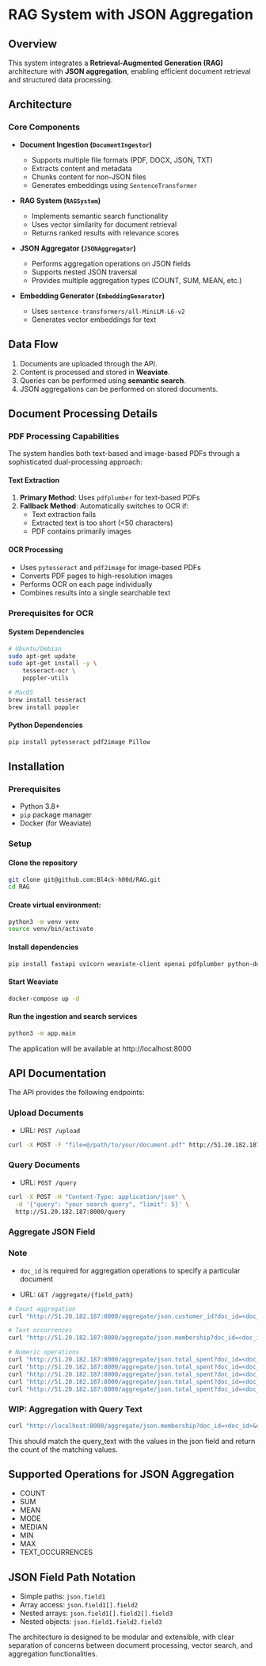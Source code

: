 # RAG System with JSON Aggregation

## Overview

This system integrates a **Retrieval-Augmented Generation (RAG)** architecture with **JSON aggregation**, enabling efficient document retrieval and structured data processing.

## Architecture

### Core Components

- **Document Ingestion (`DocumentIngestor`)**
  - Supports multiple file formats (PDF, DOCX, JSON, TXT)
  - Extracts content and metadata
  - Chunks content for non-JSON files
  - Generates embeddings using `SentenceTransformer`

- **RAG System (`RAGSystem`)**
  - Implements semantic search functionality
  - Uses vector similarity for document retrieval
  - Returns ranked results with relevance scores

- **JSON Aggregator (`JSONAggregator`)**
  - Performs aggregation operations on JSON fields
  - Supports nested JSON traversal
  - Provides multiple aggregation types (COUNT, SUM, MEAN, etc.)

- **Embedding Generator (`EmbeddingGenerator`)**
  - Uses `sentence-transformers/all-MiniLM-L6-v2`
  - Generates vector embeddings for text

## Data Flow

1. Documents are uploaded through the API.
2. Content is processed and stored in **Weaviate**.
3. Queries can be performed using **semantic search**.
4. JSON aggregations can be performed on stored documents.

## Document Processing Details

### PDF Processing Capabilities

The system handles both text-based and image-based PDFs through a sophisticated dual-processing approach:

#### Text Extraction
1. **Primary Method**: Uses `pdfplumber` for text-based PDFs
2. **Fallback Method**: Automatically switches to OCR if:
   - Text extraction fails
   - Extracted text is too short (<50 characters)
   - PDF contains primarily images

#### OCR Processing
- Uses `pytesseract` and `pdf2image` for image-based PDFs
- Converts PDF pages to high-resolution images
- Performs OCR on each page individually
- Combines results into a single searchable text

### Prerequisites for OCR

#### System Dependencies
```bash
# Ubuntu/Debian
sudo apt-get update
sudo apt-get install -y \
    tesseract-ocr \
    poppler-utils

# MacOS
brew install tesseract
brew install poppler
```

#### Python Dependencies
```bash
pip install pytesseract pdf2image Pillow
```


## Installation

### Prerequisites

- Python 3.8+
- `pip` package manager
- Docker (for Weaviate)

### Setup

#### Clone the repository
```bash
git clone git@github.com:Bl4ck-h00d/RAG.git
cd RAG
```

#### Create virtual environment:
```bash
python3 -m venv venv
source venv/bin/activate
```

#### Install dependencies
```bash
pip install fastapi uvicorn weaviate-client openai pdfplumber python-docx pydantic python-multipart torch sentence_transformers pdf2image Pillow pytesseract
```


#### Start Weaviate 
```bash
docker-compose up -d
```

#### Run the ingestion and search services
```bash
python3 -m app.main
```

The application will be available at http://localhost:8000

## API Documentation

The API provides the following endpoints:

### Upload Documents

* URL: ```POST /upload```

```bash
curl -X POST -F "file=@/path/to/your/document.pdf" http://51.20.182.187:8000/upload
```

### Query Documents

* URL: ```POST /query```

```bash
curl -X POST -H "Content-Type: application/json" \
  -d '{"query": "your search query", "limit": 5}' \
  http://51.20.182.187:8000/query
```

### Aggregate JSON Field

### Note

* ```doc_id``` is required for aggregation operations to specify a particular document 


* URL: ```GET /aggregate/{field_path}```

```bash
# Count aggregation
curl "http://51.20.182.187:8000/aggregate/json.customer_id?doc_id=<doc_id>&operation=count"

# Text occurrences
curl "http://51.20.182.187:8000/aggregate/json.membership?doc_id=<doc_id>&operation=text_occurrences"

# Numeric operations
curl "http://51.20.182.187:8000/aggregate/json.total_spent?doc_id=<doc_id>&operation=sum"
curl "http://51.20.182.187:8000/aggregate/json.total_spent?doc_id=<doc_id>&operation=mean"
curl "http://51.20.182.187:8000/aggregate/json.total_spent?doc_id=<doc_id>&operation=median"
curl "http://51.20.182.187:8000/aggregate/json.total_spent?doc_id=<doc_id>&operation=min"
curl "http://51.20.182.187:8000/aggregate/json.total_spent?doc_id=<doc_id>&operation=max"

```






### WIP: Aggregation with Query Text


```bash
curl "http://localhost:8000/aggregate/json.membership?doc_id=<doc_id>&operation=count&query_text=\"Gold\""

```

This should match the query_text with the values in the json field and return the count of the matching values.




## Supported Operations for JSON Aggregation

* COUNT
* SUM
* MEAN
* MODE
* MEDIAN
* MIN
* MAX
* TEXT_OCCURRENCES

## JSON Field Path Notation
* Simple paths: ```json.field1```
* Array access: ```json.field1[].field2```
* Nested arrays: ```json.field1[].field2[].field3```
* Nested objects: ```json.field1.field2.field3```

The architecture is designed to be modular and extensible, with clear separation of concerns between document processing, vector search, and aggregation functionalities.

